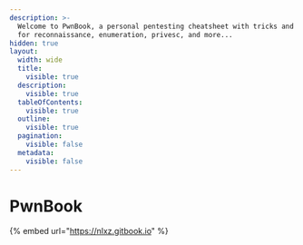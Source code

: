 ```yaml
---
description: >-
  Welcome to PwnBook, a personal pentesting cheatsheet with tricks and scripts
  for reconnaissance, enumeration, privesc, and more...
hidden: true
layout:
  width: wide
  title:
    visible: true
  description:
    visible: true
  tableOfContents:
    visible: true
  outline:
    visible: true
  pagination:
    visible: false
  metadata:
    visible: false
---
```


# PwnBook



{% embed url="https://nlxz.gitbook.io" %}
